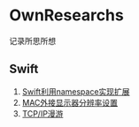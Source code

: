 # OwnResearchs

记录所思所想

## Swift

1. [Swift利用namespace实现扩展](https://github.com/hackjie/OwnResearchs/blob/master/Swift利用namespace实现扩展.md)
2. [MAC外接显示器分辨率设置](https://github.com/hackjie/OwnResearchs/blob/master/MAC外接显示器分辨率设置.md)
3. [TCP/IP漫游](https://github.com/hackjie/OwnResearchs/blob/master/TCP/IP漫游.pdf)


